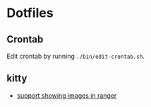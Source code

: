 # Dotfiles

## Crontab

Edit crontab by running `./bin/edit-crontab.sh`.

## kitty

- [support showing images in ranger](https://github.com/ranger/ranger/issues/1549)
